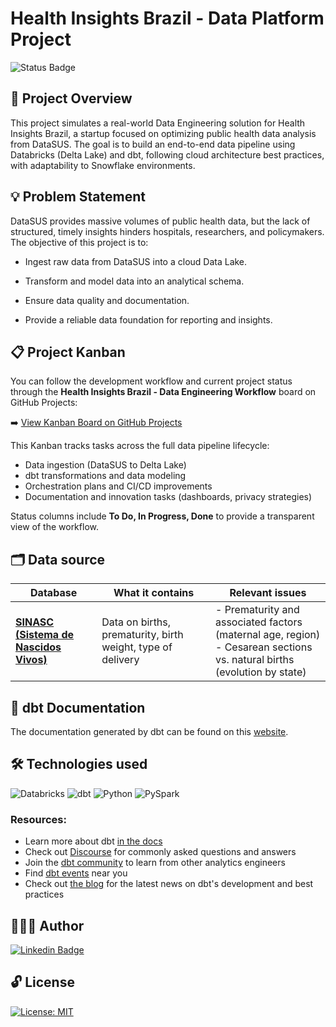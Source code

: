 # Health Insights Brazil - Data Platform Project

![Status Badge](https://img.shields.io/static/v1?label=STATUS&message=INCOMPLETE&color=FFCC00)

## 📁 Project Overview

This project simulates a real-world Data Engineering solution for Health Insights Brazil, a startup focused on optimizing public health data analysis from DataSUS. The goal is to build an end-to-end data pipeline using Databricks (Delta Lake) and dbt, following cloud architecture best practices, with adaptability to Snowflake environments.

## 💡 Problem Statement

DataSUS provides massive volumes of public health data, but the lack of structured, timely insights hinders hospitals, researchers, and policymakers. The objective of this project is to:

* Ingest raw data from DataSUS into a cloud Data Lake.

* Transform and model data into an analytical schema.

* Ensure data quality and documentation.

* Provide a reliable data foundation for reporting and insights.

## 📋 Project Kanban

You can follow the development workflow and current project status through the **Health Insights Brazil - Data Engineering Workflow** board on GitHub Projects:

➡️ [View Kanban Board on GitHub Projects](https://github.com/users/pathilink/projects/2)

This Kanban tracks tasks across the full data pipeline lifecycle:
- Data ingestion (DataSUS to Delta Lake)
- dbt transformations and data modeling
- Orchestration plans and CI/CD improvements
- Documentation and innovation tasks (dashboards, privacy strategies)

Status columns include **To Do, In Progress, Done** to provide a transparent view of the workflow.

## 🗂️ Data source
| Database | What it contains | Relevant issues |
| --- | --- | --- |
| [**SINASC (Sistema de Nascidos Vivos)**](https://datasus.saude.gov.br/nascidos-vivos-desde-1994) | Data on births, prematurity, birth weight, type of delivery | - Prematurity and associated factors (maternal age, region)<br>- Cesarean sections vs. natural births (evolution by state) |

## 📑 dbt Documentation
The documentation generated by dbt can be found on this [website](https://pathilink.github.io/triggo-ai_bootcamp_project/#!/overview).

## 🛠️ Technologies used

![Databricks](https://img.shields.io/badge/-Databricks-EF3E3E?style=flat&logo=databricks&logoColor=white)
![dbt](https://img.shields.io/badge/-dbt-FF694B?style=flat&logo=dbt&logoColor=white)
![Python](https://img.shields.io/badge/-Python-blue?style=flat&logo=python&logoColor=yellow)
![PySpark](https://img.shields.io/badge/-PySpark-222?style=flat&logo=apache-spark&logoColor=E4682A)

### Resources:
- Learn more about dbt [in the docs](https://docs.getdbt.com/docs/introduction)
- Check out [Discourse](https://discourse.getdbt.com/) for commonly asked questions and answers
- Join the [dbt community](https://getdbt.com/community) to learn from other analytics engineers
- Find [dbt events](https://events.getdbt.com) near you
- Check out [the blog](https://blog.getdbt.com/) for the latest news on dbt's development and best practices


## 👩🏻‍💻 Author

[![Linkedin Badge](https://img.shields.io/badge/-Patrícia-blue?style=flat&logo=Linkedin&logoColor=white&link=https://www.linkedin.com/in/pathilink/)](https://www.linkedin.com/in/pathilink/)

## 🔓 License

[![License: MIT](https://img.shields.io/badge/License-MIT-750014.svg)](https://opensource.org/licenses/MIT)